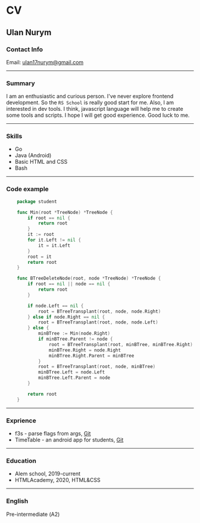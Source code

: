 # CV

Ulan Nurym
---
### Contact Info
Email: ulan17nurym@gmail.com

---
### Summary
I am an enthusiastic and curious person. I've never explore frontend development. So the `RS School` is really good start for me. Also, I am interested in dev tools. I think, javascript language will help me to create some tools and scripts. I hope I will get good experience. Good luck to me.

---
### Skills
- Go
- Java (Android)
- Basic HTML and CSS
- Bash

---
### Code example
```Go
    package student

    func Min(root *TreeNode) *TreeNode {
    	if root == nil {
    		return root
    	}
    	it := root
    	for it.Left != nil {
    		it = it.Left
    	}
    	root = it
    	return root
    }

    func BTreeDeleteNode(root, node *TreeNode) *TreeNode {
    	if root == nil || node == nil {
    		return root
    	}

    	if node.Left == nil {
    		root = BTreeTransplant(root, node, node.Right)
    	} else if node.Right == nil {
    		root = BTreeTransplant(root, node, node.Left)
    	} else {
    		minBTree := Min(node.Right)
    		if minBTree.Parent != node {
    			root = BTreeTransplant(root, minBTree, minBTree.Right)
    			minBTree.Right = node.Right
    			minBTree.Right.Parent = minBTree
    		}
    		root = BTreeTransplant(root, node, minBTree)
    		minBTree.Left = node.Left
    		minBTree.Left.Parent = node
    	}

    	return root
    }
```
---
### Exprience
- f3s - parse flags from args, [Git](https://github.com/enthusiast17/f3s)
- TimeTable - an android app for students, [Git](https://github.com/ulan17/timetable)

---
### Education
- Alem school, 2019-current
- HTMLAcademy, 2020, HTML&CSS

---
### English
Pre-intermediate (А2)
